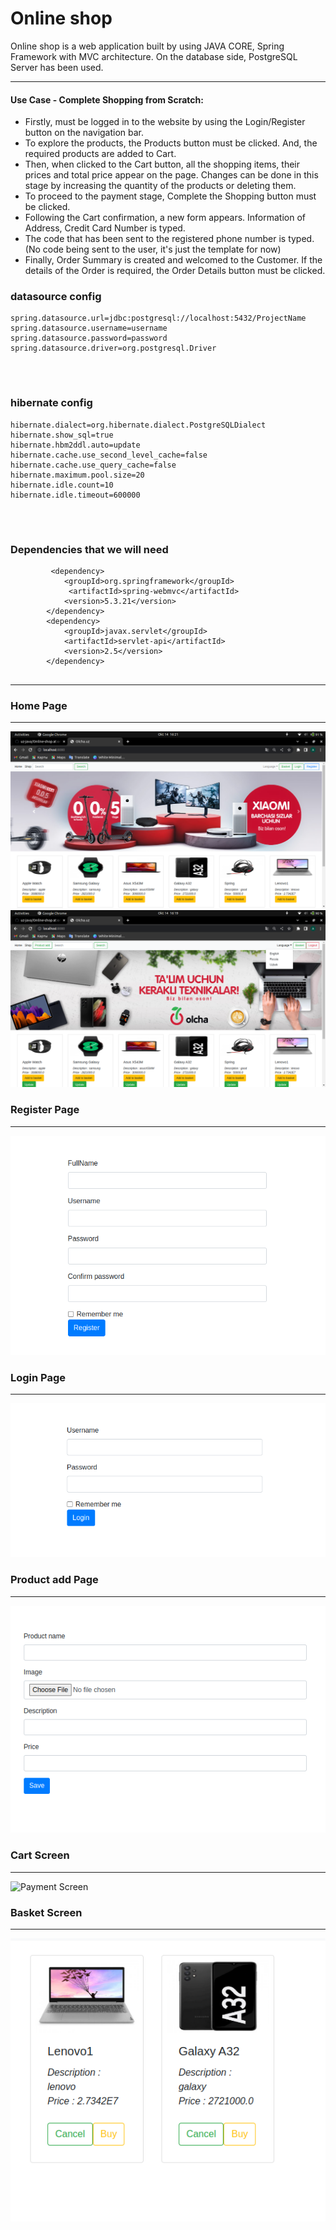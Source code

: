 
# Online shop

Online shop is a web application built by using JAVA CORE, Spring Framework with MVC architecture. On the database side, PostgreSQL Server has been used.

------------

#### Use Case - Complete Shopping from Scratch:
- Firstly, must be logged in to the website by using the Login/Register button on the navigation bar.
- To explore the products, the Products button must be clicked. And, the required products are added to Cart.
- Then, when clicked to the Cart button, all the shopping items, their prices and total price appear on the page. Changes can be done in this stage by increasing the quantity of the products or deleting them.
- To proceed to the payment stage, Complete the Shopping button must be clicked.
- Following the Cart confirmation, a new form appears. Information of Address, Credit Card Number is typed.
- The code that has been sent to the registered phone number is typed. (No code being sent to the user, it's just the template for now)
- Finally, Order Summary is created and welcomed to the Customer. If the details of the Order is required, the Order Details button must be clicked.

### datasource config
```
spring.datasource.url=jdbc:postgresql://localhost:5432/ProjectName
spring.datasource.username=username
spring.datasource.password=password
spring.datasource.driver=org.postgresql.Driver
        
```
<br>

### hibernate config
```
hibernate.dialect=org.hibernate.dialect.PostgreSQLDialect
hibernate.show_sql=true
hibernate.hbm2ddl.auto=update
hibernate.cache.use_second_level_cache=false
hibernate.cache.use_query_cache=false
hibernate.maximum.pool.size=20
hibernate.idle.count=10
hibernate.idle.timeout=600000
        
```
<br>

### Dependencies that we will need
```
         <dependency>
            <groupId>org.springframework</groupId>
             <artifactId>spring-webmvc</artifactId>
            <version>5.3.21</version>
        </dependency>
        <dependency>
            <groupId>javax.servlet</groupId>
            <artifactId>servlet-api</artifactId>
            <version>2.5</version>
        </dependency>
        
```

------------

### Home Page
------------
![p1](p1.png)
![p2](p2.png)

 ### Register Page
------------
![register](register.png)

 ### Login Page
------------
![login](login.png)

 ### Product add Page
------------
![p3](p3.png)

### Cart Screen
------------
![Payment Screen](https://i.hizliresim.com/BjhUO1.png)

### Basket Screen
------------
![basket](basket.png)
